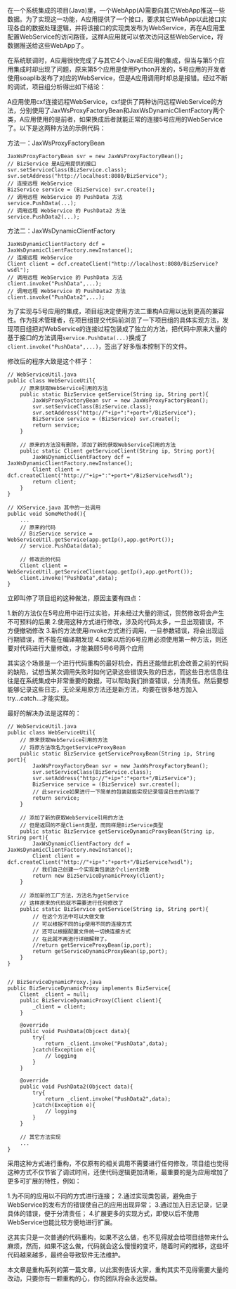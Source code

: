 在一个系统集成的项目(Java)里，一个WebApp(A)需要向其它WebApp推送一些数据。为了实现这一功能，A应用提供了一个接口，要求其它WebApp以此接口实现各自的数据处理逻辑，并将该接口的实现类发布为WebService，再在A应用里配置WebService的访问路径，这样A应用就可以依次访问这些WebService，将数据推送给这些WebApp了。

在系统联调时，A应用很快完成了与其它4个JavaEE应用的集成，但当与第5个应用集成时却出现了问题，原来第5个应用是使用Python开发的，5号应用的开发者使用soaplib发布了对应的WebService，但是A应用调用时却总是报错。经过不断的调试，项目组分析得出如下结论：

A应用使用cxf连接远程WebService，cxf提供了两种访问远程WebService的方法，分别使用了JaxWsProxyFactoryBean和JaxWsDynamicClientFactory两个类，A应用使用的是前者，如果换成后者就能正常的连接5号应用的WebService了。以下是这两种方法的示例代码：

方法一：JaxWsProxyFactoryBean

    JaxWsProxyFactoryBean svr = new JaxWsProxyFactoryBean();
    // BizService 是A应用提供的接口
    svr.setServiceClass(BizService.class);
    svr.setAddress("http://localhost:8080/BizService");
    // 连接远程 WebService
    BizService service = (BizService) svr.create();
    // 调用远程 WebService 的 PushData 方法
    service.PushData(...);
    // 调用远程 WebService 的 PushData2 方法
    service.PushData2(...);

方法二：JaxWsDynamicClientFactory

    JaxWsDynamicClientFactory dcf = JaxWsDynamicClientFactory.newInstance();
    // 连接远程 WebService
    Client client = dcf.createClient("http://localhost:8080/BizService?wsdl"); 
    // 调用远程 WebService 的 PushData 方法
    client.invoke("PushData",...);
    // 调用远程 WebService 的 PushData2 方法
    client.invoke("PushData2",...);

为了实现与5号应用的集成，项目组决定使用方法二重构A应用以达到更高的兼容性。作为技术管理者，在项目组提交代码前浏览了一下项目组的具体实现方法，发现项目组把对WebService的连接过程包装成了独立的方法，把代码中原来大量的基于接口的方法调用`service.PushData(...)`换成了`client.invoke("PushData",...)`，签出了好多版本控制下的文件。

修改后的程序大致是这个样子：

    // WebServiceUtil.java
    public class WebServiceUtil{
        // 原来获取WebService引用的方法
        public static BizService getService(String ip, String port){
            JaxWsProxyFactoryBean svr = new JaxWsProxyFactoryBean();
            svr.setServiceClass(BizService.class);
            svr.setAddress("http://"+ip+":"+port+"/BizService");
            BizService service = (BizService) svr.create();
            return service;
        }

        // 原来的方法没有删除，添加了新的获取WebService引用的方法
        public static Client getServiceClient(String ip, String port){
            JaxWsDynamicClientFactory dcf = JaxWsDynamicClientFactory.newInstance();
            Client client = dcf.createClient("http://"+ip+":"+port+"/BizService?wsdl"); 
            return client;
        }
    }

    // XXService.java 其中的一处调用
    public void SomeMethod(){
        ...
        // 原来的代码
        // BizService service = WebServiceUtil.getService(app.getIp(),app.getPort());
        // service.PushData(data);

        // 修改后的代码
        Client client = WebServiceUtil.getServiceClient(app.getIp(),app.getPort());
        client.invoke("PushData",data);
    }

立即叫停了项目组的这种做法，原因主要有四点：

1.新的方法仅在5号应用中进行过实验，并未经过大量的测试，贸然修改将会产生不可预料的后果
2.使用这种方式进行修改，涉及的代码太多，一旦出现错误，不方便撤销修改
3.新的方法使用invoke方式进行调用，一旦参数错误，将会出现运行期错误，而不能在编译期发现
4.如果以后的6号应用必须使用第一种方法，则还要对代码进行大量修改，才能兼顾5号6号两个应用

其实这个场景是一个进行代码重构的最好机会，而且还能借此机会改善之前的代码的缺陷，试想当某次调用失败时如何记录这些错误失败的日志，而这些日志信息往往是在系统集成中非常重要的数据，可以帮助我们排查错误，分清责任。然后要想能够记录这些日志，无论采用原方法还是新方法，均要在很多地方加入try...catch...才能实现。

最好的解决办法是这样的：

    // WebServiceUtil.java
    public class WebServiceUtil{
        // 原来获取WebService引用的方法
        // 将原方法改名为getServiceProxyBean
        public static BizService getServiceProxyBean(String ip, String port){
            JaxWsProxyFactoryBean svr = new JaxWsProxyFactoryBean();
            svr.setServiceClass(BizService.class);
            svr.setAddress("http://"+ip+":"+port+"/BizService");
            BizService service = (BizService) svr.create();
            // 此service如果进行一下简单的包装就能实现记录错误日志的功能了
            return service;
        }

        // 添加了新的获取WebService引用的方法
        // 但是返回的不是Client类型，而同样是BizService类型
        public static BizService getServiceDynamicProxyBean(String ip, String port){
            JaxWsDynamicClientFactory dcf = JaxWsDynamicClientFactory.newInstance();
            Client client = dcf.createClient("http://"+ip+":"+port+"/BizService?wsdl"); 
            // 我们自己创建一个实现类包装这个client对象
            return new BizServiceDynamicProxy(client);
        }

        // 添加新的工厂方法，方法名为getService
        // 这样原来的代码就不需要进行任何修改了
        public static BizService getService(String ip, String port){
            // 在这个方法中可以大做文章
            // 可以根据不同的ip使用不同的连接方式
            // 还可以根据配置文件统一切换连接方式
            // 在此就不再进行详细解释了。
            //return getServiceProxyBean(ip,port);
            return getServiceDynamicProxyBean(ip,port);
        }
    }


    // BizServiceDynamicProxy.java
    public BizServiceDynamicProxy implements BizService{
        Client _client = null;
        public BizServiceDynamicProxy(Client client){
            _client = client;
        }

        @override
        public void PushData(Objcect data){
            try{
                return _client.invoke("PushData",data);
            }catch(Exception e){
                // logging
            }
        }

        @override
        public void PushData2(Objcect data){
            try{
                return _client.invoke("PushData2",data);
            }catch(Exception e){
                // logging
            }
        }

        // 其它方法实现
        ...
    }

采用这种方式进行重构，不仅原有的相关调用不需要进行任何修改，项目组也觉得这种方式不仅节省了调试时间，还使代码逻辑更加清晰，最重要的是为应用增加了更多可扩展的特性，例如：

1.为不同的应用以不同的方式进行连接；
2.通过实现类包装，避免由于WebService的发布方的错误使自己的应用出现异常；
3.通过加入日志记录，记录具体的错误，便于分清责任；
4.扩展更多的实现方式，即使以后不使用WebService也能比较方便地进行扩展。

这其实只是一次普通的代码重构，如果不这么做，也不见得就会给项目组带来什么麻烦，然而，如果不这么做，代码就会这么慢慢的变坏，随着时间的推移，这些坏代码越来越多，最终会导致软件无法维护。

本文章是重构系列的第一篇文章，以此案例告诉大家，重构其实不见得需要大量的改动，只要你有一颗重构的心，你的团队将会永远受益。
